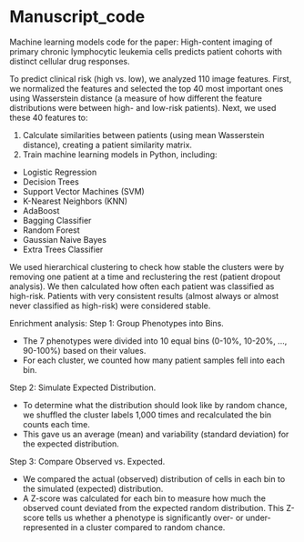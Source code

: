 # Manuscript_code
Machine learning models code for the paper: High-content imaging of primary chronic lymphocytic leukemia cells predicts patient cohorts with distinct cellular drug responses.

To predict clinical risk (high vs. low), we analyzed 110 image features. First, we normalized the features and selected the top 40 most important ones using Wasserstein distance (a measure of how different the feature distributions were between high- and low-risk patients).
Next, we used these 40 features to:
1.	Calculate similarities between patients (using mean Wasserstein distance), creating a patient similarity matrix.
2.	Train machine learning models in Python, including:
- Logistic Regression
- Decision Trees
- Support Vector Machines (SVM)
- K-Nearest Neighbors (KNN)
- AdaBoost
- Bagging Classifier
- Random Forest
- Gaussian Naive Bayes
- Extra Trees Classifier

We used hierarchical clustering to check how stable the clusters were by removing one patient at a time and reclustering the rest (patient dropout analysis). We then calculated how often each patient was classified as high-risk. Patients with very consistent results (almost always or almost never classified as high-risk) were considered stable.

Enrichment analysis:
Step 1: Group Phenotypes into Bins.
- The 7 phenotypes were divided into 10 equal bins (0-10%, 10-20%, ..., 90-100%) based on their values.
- For each cluster, we counted how many patient samples fell into each bin.
  
Step 2: Simulate Expected Distribution.
- To determine what the distribution should look like by random chance, we shuffled the cluster labels 1,000 times and recalculated the bin counts each time.
-	This gave us an average (mean) and variability (standard deviation) for the expected distribution.
  
Step 3: Compare Observed vs. Expected.
-	We compared the actual (observed) distribution of cells in each bin to the simulated (expected) distribution.
-	A Z-score was calculated for each bin to measure how much the observed count deviated from the expected random distribution. This Z-score tells us whether a phenotype is significantly over- or under-represented in a cluster compared to random chance.

